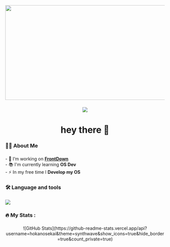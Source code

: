 <div align="center">
  <img height="300" width="1200" src="https://images.pexels.com/photos/2693200/pexels-photo-2693200.jpeg?auto=compress&cs=tinysrgb&w=1200"  />
</div>

###

<div align="center">
  <img src="https://visitor-badge.laobi.icu/badge?page_id=Hokanosekai.Hokanosekai&right_color=blueviolet"  />
</div>

###

<h1 align="center">hey there 👋</h1>

###

<h3 align="left">👩‍💻  About Me</h3>

###

<p align="left">- 🔭 I’m working on <b><a href="https://frontdown.me">FrontDown</a></b><br>- 📚 I'm currently learning <b>OS Dev</b><br>- ⚡ In my free time I <b>Develop my OS</b></p>

###

<h3 align="left">🛠 Language and tools</h3>

###

<div align="left">
    <a href="https://skillicons.dev">
      <img src="https://skillicons.dev/icons?i=linux,arch,vscode,kubernetes,docker,ansible,terraform,supabase,postgres,c,bash,rust,python,java,md,php,ts,deno,nodejs,vue,react,tailwind&perline=8" />
    </a>
</div>

###

<h3 align="left">🔥   My Stats :</h3>

###

<div align="center">
  ![GitHub Stats](https://github-readme-stats.vercel.app/api?username=hokanosekai&theme=synthwave&show_icons=true&hide_border=true&count_private=true)
</div>

###
